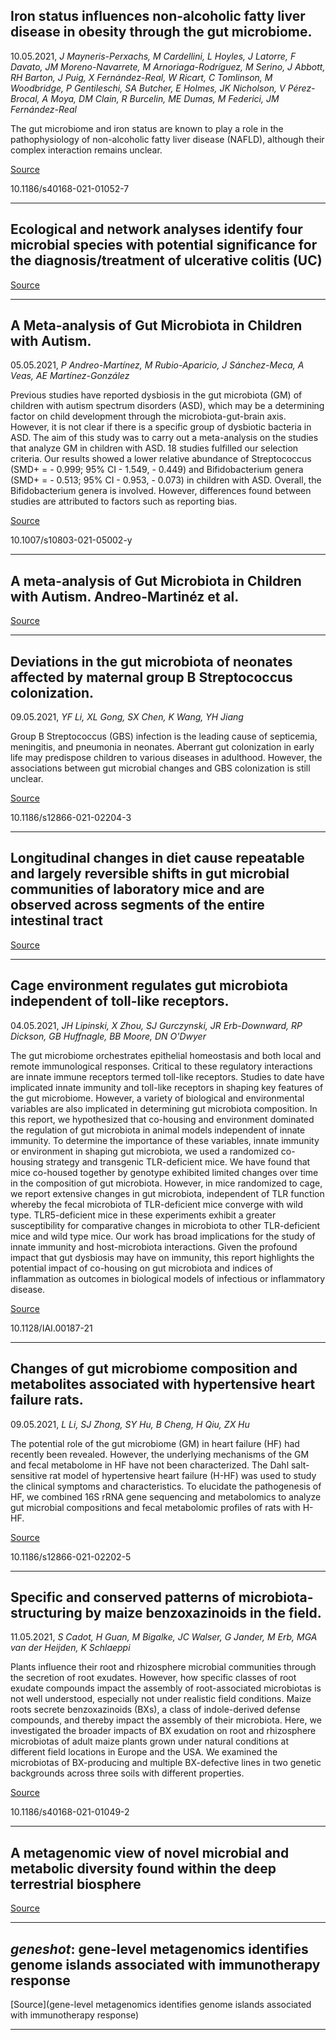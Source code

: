 ## Iron status influences non-alcoholic fatty liver disease in obesity through the gut microbiome.
 10.05.2021, _J Mayneris-Perxachs, M Cardellini, L Hoyles, J Latorre, F Davato, JM Moreno-Navarrete, M Arnoriaga-Rodríguez, M Serino, J Abbott, RH Barton, J Puig, X Fernández-Real, W Ricart, C Tomlinson, M Woodbridge, P Gentileschi, SA Butcher, E Holmes, JK Nicholson, V Pérez-Brocal, A Moya, DM Clain, R Burcelin, ME Dumas, M Federici, JM Fernández-Real_


The gut microbiome and iron status are known to play a role in the pathophysiology of non-alcoholic fatty liver disease (NAFLD), although their complex interaction remains unclear.

[Source](https://microbiomejournal.biomedcentral.com/articles/10.1186/s40168-021-01052-7)

10.1186/s40168-021-01052-7

---

## Ecological and network analyses identify four microbial species with potential significance for the diagnosis/treatment of ulcerative colitis (UC)

[Source](https://bmcmicrobiol.biomedcentral.com/articles/10.1186/s12866-021-02201-6)

---

## A Meta-analysis of Gut Microbiota in Children with Autism.
 05.05.2021, _P Andreo-Martínez, M Rubio-Aparicio, J Sánchez-Meca, A Veas, AE Martínez-González_


Previous studies have reported dysbiosis in the gut microbiota (GM) of children with autism spectrum disorders (ASD), which may be a determining factor on child development through the microbiota-gut-brain axis. However, it is not clear if there is a specific group of dysbiotic bacteria in ASD. The aim of this study was to carry out a meta-analysis on the studies that analyze GM in children with ASD. 18 studies fulfilled our selection criteria. Our results showed a lower relative abundance of Streptococcus (SMD+ = - 0.999; 95% CI - 1.549, - 0.449) and Bifidobacterium genera (SMD+ = - 0.513; 95% CI - 0.953, - 0.073) in children with ASD. Overall, the Bifidobacterium genera is involved. However, differences found between studies are attributed to factors such as reporting bias.

[Source](https://link.springer.com/article/10.1007/s10803-021-05002-y)

10.1007/s10803-021-05002-y

---

## A meta-analysis of Gut Microbiota in Children with Autism. Andreo-Martinéz et al.

[Source](https://link.springer.com/article/10.1007/s10803-021-05002-y)

---

## Deviations in the gut microbiota of neonates affected by maternal group B Streptococcus colonization.
 09.05.2021, _YF Li, XL Gong, SX Chen, K Wang, YH Jiang_


Group B Streptococcus (GBS) infection is the leading cause of septicemia, meningitis, and pneumonia in neonates. Aberrant gut colonization in early life may predispose children to various diseases in adulthood. However, the associations between gut microbial changes and GBS colonization is still unclear.

[Source](https://link.springer.com/article/10.1186/s12866-021-02204-3)

10.1186/s12866-021-02204-3

---

## Longitudinal changes in diet cause repeatable and largely reversible shifts in gut microbial communities of laboratory mice and are observed across segments of the entire intestinal tract

[Source](https://www.biorxiv.org/content/10.1101/2021.05.06.443038v1.abstract?%3Fcollection=)

---

## Cage environment regulates gut microbiota independent of toll-like receptors.
 04.05.2021, _JH Lipinski, X Zhou, SJ Gurczynski, JR Erb-Downward, RP Dickson, GB Huffnagle, BB Moore, DN O'Dwyer_


The gut microbiome orchestrates epithelial homeostasis and both local and remote immunological responses. Critical to these regulatory interactions are innate immune receptors termed toll-like receptors. Studies to date have implicated innate immunity and toll-like receptors in shaping key features of the gut microbiome. However, a variety of biological and environmental variables are also implicated in determining gut microbiota composition. In this report, we hypothesized that co-housing and environment dominated the regulation of gut microbiota in animal models independent of innate immunity. To determine the importance of these variables, innate immunity or environment in shaping gut microbiota, we used a randomized co-housing strategy and transgenic TLR-deficient mice. We have found that mice co-housed together by genotype exhibited limited changes over time in the composition of gut microbiota. However, in mice randomized to cage, we report extensive changes in gut microbiota, independent of TLR function whereby the fecal microbiota of TLR-deficient mice converge with wild type. TLR5-deficient mice in these experiments exhibit a greater susceptibility for comparative changes in microbiota to other TLR-deficient mice and wild type mice. Our work has broad implications for the study of innate immunity and host-microbiota interactions. Given the profound impact that gut dysbiosis may have on immunity, this report highlights the potential impact of co-housing on gut microbiota and indices of inflammation as outcomes in biological models of infectious or inflammatory disease.

[Source](https://iai.asm.org/content/early/2021/04/21/IAI.00187-21.abstract?casa_token=0FapB7nBH1cAAAAA:kVZErwtNu5Y9dz-Z6gXMcXUpjuTCUQf9FwTq43eFlfzBniKTt0wfWH0VTpOhD1kdQ0vV52aL61z3rm-9nqae)

10.1128/IAI.00187-21

---

## Changes of gut microbiome composition and metabolites associated with hypertensive heart failure rats.
 09.05.2021, _L Li, SJ Zhong, SY Hu, B Cheng, H Qiu, ZX Hu_


The potential role of the gut microbiome (GM) in heart failure (HF) had recently been revealed. However, the underlying mechanisms of the GM and fecal metabolome in HF have not been characterized. The Dahl salt-sensitive rat model of hypertensive heart failure (H-HF) was used to study the clinical symptoms and characteristics. To elucidate the pathogenesis of HF, we combined 16S rRNA gene sequencing and metabolomics to analyze gut microbial compositions and fecal metabolomic profiles of rats with H-HF.

[Source](https://link.springer.com/article/10.1186/s12866-021-02202-5)

10.1186/s12866-021-02202-5

---

## Specific and conserved patterns of microbiota-structuring by maize benzoxazinoids in the field.
 11.05.2021, _S Cadot, H Guan, M Bigalke, JC Walser, G Jander, M Erb, MGA van der Heijden, K Schlaeppi_


Plants influence their root and rhizosphere microbial communities through the secretion of root exudates. However, how specific classes of root exudate compounds impact the assembly of root-associated microbiotas is not well understood, especially not under realistic field conditions. Maize roots secrete benzoxazinoids (BXs), a class of indole-derived defense compounds, and thereby impact the assembly of their microbiota. Here, we investigated the broader impacts of BX exudation on root and rhizosphere microbiotas of adult maize plants grown under natural conditions at different field locations in Europe and the USA. We examined the microbiotas of BX-producing and multiple BX-defective lines in two genetic backgrounds across three soils with different properties.

[Source](https://microbiomejournal.biomedcentral.com/articles/10.1186/s40168-021-01049-2)

10.1186/s40168-021-01049-2

---

## A metagenomic view of novel microbial and metabolic diversity found within the deep terrestrial biosphere

[Source](https://www.biorxiv.org/content/10.1101/2021.05.06.442964v1.abstract?%3Fcollection=)

---

## <em>geneshot</em>: gene-level metagenomics identifies genome islands associated with immunotherapy response

[Source](gene-level metagenomics identifies genome islands associated with immunotherapy response)

---

